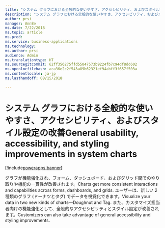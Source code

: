 ```yaml
---
title: "システム グラフにおける全般的な使いやすさ、アクセシビリティ、およびスタイル設定の改善"
description: "システム グラフにおける全般的な使いやすさ、アクセシビリティ、およびスタイル設定の改善"
author: prsi
manager: AnnBe
ms.date: 7/22/2018
ms.topic: article
ms.prod: 
ms.service: business-applications
ms.technology: 
ms.author: prsi
audience: Admin
ms.translationtype: HT
ms.sourcegitcommit: 62ff356275ffd55047573b9224fb7c94df8dd602
ms.openlocfilehash: aca36e2c2f543a89b62321ef94abff3f657f503a
ms.contentlocale: ja-jp
ms.lasthandoff: 08/15/2018

---
```

# <a name="general-usability-accessibility-and-styling-improvements-in-system-charts"></a><span data-ttu-id="e086f-103">システム グラフにおける全般的な使いやすさ、アクセシビリティ、およびスタイル設定の改善</span><span class="sxs-lookup"><span data-stu-id="e086f-103">General usability, accessibility, and styling improvements in system charts</span></span>

[!include[powerapps banner](../includes/powerapps.md)]




<span data-ttu-id="e086f-104">グラフが機能強化され、フォーム、ダッシュボード、およびグリッド間でのやり取りや機能の一貫性が改善されます。</span><span class="sxs-lookup"><span data-stu-id="e086f-104">Charts get more consistent interactions and capabilities across forms, dashboards, and grids.</span></span> <span data-ttu-id="e086f-105">ユーザーは、新しい 2 種類のグラフ (ドーナツとタグ) でデータを視覚化できます。</span><span class="sxs-lookup"><span data-stu-id="e086f-105">Visualize your data in two new kinds of charts—Doughnut and Tag.</span></span> <span data-ttu-id="e086f-106">また、カスタマイズ担当者向けの機能強化として、全般的なアクセシビリティとスタイル設定が改善されます。</span><span class="sxs-lookup"><span data-stu-id="e086f-106">Customizers can also take advantage of general accessibility and styling improvements.</span></span>

